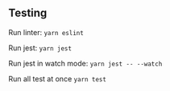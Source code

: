 
## Testing

Run linter: `yarn eslint`

Run jest: `yarn jest`

Run jest in watch mode: `yarn jest -- --watch`

Run all test at once `yarn test`
